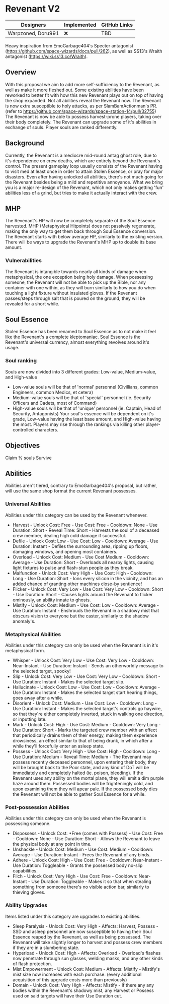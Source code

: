 # Revenant V2

| Designers | Implemented | GitHub Links |
|---|---|---|
| Warpzoned, Doru991 | :x: | TBD |

Heavy inspiration from EmoGarbage404's Specter antagonist (https://github.com/space-wizards/docs/pull/262), as well as SS13's Wraith antagonist (https://wiki.ss13.co/Wraith).

## Overview

With this proposal we aim to add more self-sufficiency to the Revenant, as well as make it more fleshed out.
Some existing abilities have been reworked to better fit with how this new Revenant plays out on top of having the shop expanded.
Not all abilities reveal the Revenant now.
The Revenant is now extra susceptible to holy attacks, as per SlamBamActionman's PR. (refer to https://github.com/space-wizards/space-station-14/pull/32755)
The Revenant is now be able to possess harvest-prone players, taking over their body completely.
The Revenant can upgrade some of it's abilities in exchange of souls.
Player souls are ranked differently.

## Background

Currently, the Revenant is a mediocre mid-round antag ghost role, due to it's dependence on crew deaths, which are entirely beyond the Revenant's control.
The present gameplay loop usually consists of the Revenant having to visit med at least once in order to attain Stolen Essence, or pray for major disasters.
Even after having unlocked all abilities, there's not much going for the Revenant besides being a mild and repetitive annoyance.
What we bring you is a major re-design of the Revenant, which not only makes getting 'fun' abilities less of a grind, but tries to make it actually interact with the crew.

## MHP

The Revenant's HP will now be completely separate of the Soul Essence harvested.
MHP (Metaphysical Hitpoints) does not passively regenerate, making the only way to get them back through Soul Essence conversion.
The Revenant starts with below average HP, similarly to the existing version.
There will be ways to upgrade the Revenant's MHP up to double its base amount.

### Vulnerabilities

The Revenant is intangible towards nearly all kinds of damage when metaphysical, the one exception being holy damage.
When possessing someone, the Revenant will not be able to pick up the Bible, nor any container with one within, as they will burn similarly to how you do when touching a light fixture without insulated gloves.
If the Revenant passes/steps through salt that is poured on the ground, they will be revealed for a short while.

## Soul Essence

Stolen Essence has been renamed to Soul Essence as to not make it feel like the Revenant's a complete kleptomaniac.
Soul Essence is the Revenant's universal currency, almost everything revolves around it's usage.

### Soul ranking

Souls are now divided into 3 different grades: Low-value, Medium-value, and High-value
 - Low-value souls will be that of 'normal' personnel (Civillians, common Engineers, common Medics, et cetera)
 - Medium-value souls will be that of 'special' personnel (ie. Security Officers and Cadets, most of Command)
 - High-value souls will be that of 'unique' personnel (ie. Captain, Head of Security, Antagonists)
Your soul's essence will be dependent on it's grade, Low-value having the least base amount, and High-value having the most.
Players may rise through the rankings via killing other player-controlled characters.

## Objectives

Claim % souls
Survive

## Abilities

Abilities aren't tiered, contrary to EmoGarbage404's proposal, but rather, will use the same shop format the current Revenant possesses.

### Universal Abilities

Abilities under this category can be used by the Revenant whenever.

 - Harvest - Unlock Cost: Free - Use Cost: Free - Cooldown: None - Use Duration: Short - Reveal Time: Short - Harvests the soul of a deceased crew member, dealing high cold damage if successful.
 - Defile - Unlock Cost: Low - Use Cost: Low - Cooldown: Average - Use Duration: Instant - Defiles the surrounding area, ripping up floors, damaging windows, and opening most containers.
 - Overload - Unlock Cost: Medium - Use Cost Medium - Cooldown: Average - Use Duration: Short - Overloads all nearby lights, causing light fixtures to pulse and flash-stun people as they break.
 - Malfunction - Unlock Cost: Very High - Use Cost: High - Cooldown: Long - Use Duration: Short - Ions every silicon in the vicinity, and has an added chance of granting other machines close-by sentience!
 - Flicker - Unlock Cost: Very Low - Use Cost: Very Low - Cooldown: Short - Use Duration: Short - Causes lights around the Revenant to flicker ominously, an ability innate to ghosts.
 - Mistify - Unlock Cost: Medium - Use Cost: Low - Cooldown: Average - Use Duration: Instant - Enshrouds the Revenant in a shadowy mist that obscurs vision to everyone but the caster, similarly to the shadow anomaly's.

### Metaphysical Abilities

Abilities under this category can only be used when the Revenant is in it's metaphysical form.

 - Whisper - Unlock Cost: Very Low - Use Cost: Very Low - Cooldown: Near-Instant - Use Duration: Instant - Sends an otherworldly message to the selected target, spooky!
 - Slip - Unlock Cost: Very Low - Use Cost: Very Low - Cooldown: Short - Use Duration: Instant - Makes the selected target slip.
 - Hallucinate - Unlock Cost: Low - Use Cost: Low - Cooldown: Average - Use Duration: Instant - Makes the selected target start hearing things, goes away after a while.
 - Disorient - Unlock Cost: Medium - Use Cost: Low - Cooldown: Long - Use Duration: Instant - Makes the selected target's controls go haywire, so that they're either completely inverted, stuck in walking one direction, or inputting late.
 - Mark - Unlock Cost: High - Use Cost: Medium - Cooldown: Very Long - Use Duration: Short - Marks the targeted crew member with an effect that periodically drains them of their energy, making them experience drowsiness, an effect similar to that of being drunk, in which after a while they'll forcefully enter an asleep state.
 - Possess - Unlock Cost: Very High - Use Cost: High - Cooldown: Long - Use Duration: Medium - Reveal Time: Medium - The Revenant may possess recently deceased personnel, upon entering their body, they will be brought back to the Poor state, and any kind of DoT will be immediately and completely halted (ie. poison, bleeding). If the Revenant uses any ability on the mortal plane, they will emit a dim purple haze around them. Possessed bodies will be frighteningly cold, and upon examining them they will apear pale. If the possessed body dies the Revenant will not be able to gather Soul Essence for a while.

### Post-possession Abilities

Abilities under this category can only be used when the Revenant is possessing someone.

 - Dispossess - Unlock Cost: *Free (comes with Possess) - Use Cost: Free - Cooldown: None - Use Duration: Short - Allows the Revenant to leave the physical body at any point in time.
 - Unshackle - Unlock Cost: Medium - Use Cost: Medium - Cooldown: Average - Use Duration: Instant - Frees the Revenant of any binds.
 - Adhere - Unlock Cost: High - Use Cost: Free - Cooldown: Near-Instant - Use Duration: Toggleable - Grants the possessed body no-slip capabilities.
 - Filch - Unlock Cost: Very High - Use Cost: Free - Cooldown: Near-Instant - Use Duration: Toggleable - Makes it so that when stealing something from someone there's no visible action bar, similarly to thieving gloves.

### Ability Upgrades

Items listed under this category are upgrades to existing abilities.

 - Sleep Paralysis - Unlock Cost: Very High - Affects: Harvest, Possess - SSD and asleep personnel are now susceptible to having their Soul Essence reaped by the Revenant, as well as being possessed. The Revenant will take slightly longer to harvest and possess crew members if they are in a slumbering state.
 - Hyperload - Unlock Cost: High - Affects: Overload - Overload's flashes now penetrate through sun glasses, welding masks, and any other kinds of flash protection.
 - Mist Empowerment - Unlock Cost: Medium - Affects: Mistify - Mistify's mist size now increases with each purchase. (every additional acquisition of this upgrade costs more than previously)
 - Domain - Unlock Cost: Very High - Affects: Mistify - If there any any bodies within the Revenant's shadowy mist, any Harvest or Possess used on said targets will have their Use Duration cut.
